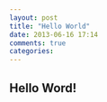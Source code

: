 ```yaml
---
layout: post
title: "Hello World"
date: 2013-06-16 17:14
comments: true
categories: 
---
```


## Hello Word!